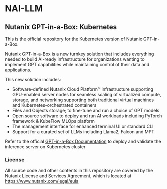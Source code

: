 # NAI-LLM
## Nutanix GPT-in-a-Box: Kubernetes

This is the official repository for the Kubernetes version of Nutanix GPT-in-a-Box.

Nutanix GPT-in-a-Box is a new turnkey solution that includes everything needed to build AI-ready infrastructure for organizations wanting to implement GPT capabilities while maintaining control of their data and applications.

This new solution includes:
- Software-defined Nutanix Cloud Platform™ infrastructure supporting GPU-enabled server nodes for seamless scaling of virtualized compute, storage, and networking supporting both traditional virtual machines and Kubernetes-orchestrated containers
- Files and Objects storage; to fine-tune and run a choice of GPT models
- Open source software to deploy and run AI workloads including PyTorch framework & KubeFlow MLOps platform
- The management interface for enhanced terminal UI or standard CLI
- Support for a curated set of LLMs including Llama2, Falcon and MPT

Refer to the official [GPT-in-a-Box Documentation](https://opendocs.nutanix.com/gpt-in-a-box/kubernetes/getting_started/) to deploy and validate the inference server on Kubernetes cluster

### License
All source code and other contents in this repository are covered by the Nutanix License and Services Agreement, which is located at https://www.nutanix.com/legal/eula
